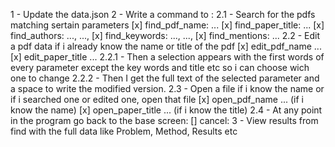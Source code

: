1 - Update the data.json
2 - Write a command to :
    2.1 - Search for the pdfs matching sertain parameters
        [x] find_pdf_name: ...
        [x] find_paper_title: ...
        [x] find_authors: ..., ...,
        [x] find_keywords: ..., ...,
        [x] find_mentions: ...
    2.2 - Edit a pdf data if i already know the name or title of the pdf
        [x] edit_pdf_name ... 
        [x] edit_paper_title ...
        2.2.1 - Then a selection appears with the first words of every parameter except the key words and title etc so i can choose wich one to change
        2.2.2 - Then I get the full text of the selected parameter and a space to write the modified version.
    2.3 - Open a file if i know the name or if i searched one or edited one, open that file
        [x] open_pdf_name ... (if i know the name)
        [x] open_paper_title ... (if i know the title)
    2.4 - At any point in the program go back to the base screen:
        [] cancel: 
3 - View results from find with the full data like Problem, Method, Results etc
